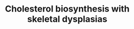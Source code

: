 ---
annotations:
- id: PW:0000454
  parent: classic metabolic pathway
  type: Pathway Ontology
  value: cholesterol biosynthetic pathway
- id: PW:0000013
  parent: disease pathway
  type: Pathway Ontology
  value: disease pathway
- id: DOID:630
  parent: genetic disease
  type: Disease Ontology
  value: genetic disease
authors:
- Rlee
- Egonw
- Khanspers
- DeSl
- Fehrhart
- Eweitz
communities:
- RareDiseases
- SkeletalDysplasia
description: 'Issue: Unable to find 4,4,14-alpha-trimethylcholesta-8(9)-en-3beta-ol
  from metabolite databases.  Taken from Radiographic features of the skeleton in
  disorders of post-squalene cholesterol biosynthesis by Rossi M, Hall CM, Bouvier
  R, Collardeau-Frachon S, Le Breton F, Bucourt M, Cordier MP, Vianey-Saban C, Parenti
  G, Andria G, Le Merrer M, Edery P, Offiah AC [https://www.ncbi.nlm.nih.gov/pubmed/25646736].  Linked
  with a dotted arrow to the GeneProduct nodes are diseases caused by mutation in
  the respective gene.'
last-edited: 2021-05-22
organisms:
- Homo sapiens
redirect_from:
- /index.php/Pathway:WP4804
- /instance/WP4804
revision: null
schema-jsonld:
- '@context': https://schema.org/
  '@id': https://wikipathways.github.io/pathways/WP4804.html
  '@type': Dataset
  creator:
    '@type': Organization
    name: WikiPathways
  description: 'Issue: Unable to find 4,4,14-alpha-trimethylcholesta-8(9)-en-3beta-ol
    from metabolite databases.  Taken from Radiographic features of the skeleton in
    disorders of post-squalene cholesterol biosynthesis by Rossi M, Hall CM, Bouvier
    R, Collardeau-Frachon S, Le Breton F, Bucourt M, Cordier MP, Vianey-Saban C, Parenti
    G, Andria G, Le Merrer M, Edery P, Offiah AC [https://www.ncbi.nlm.nih.gov/pubmed/25646736].  Linked
    with a dotted arrow to the GeneProduct nodes are diseases caused by mutation in
    the respective gene.'
  keywords:
  - (3beta,5alpha)-cholesta-7,24-dien-3-ol
  - (5alpha)-cholest-8-en-3beta-ol
  - 14-Demethyllanosterol
  - 4,4-Dimethylcholesta-8(9),14-dien-3beta-ol
  - 4,4-dimethyl-5alpha-cholest-8-en-3beta-ol
  - 4,4-dimethyl-5alpha-cholesta-8,14,24-trien-3beta-ol
  - 7-Dehydrocholesterol
  - 7-Dehydrodesmosterol
  - 8-Dehydrocholesterol
  - CYP51A1
  - Cholesterol
  - DHCR24
  - DHCR7
  - Desmosterol
  - EBP
  - LBR
  - Lanosterol
  - Lathosterol
  - Metabolite
  - NSDHL
  - SC5D
  - Zymosterol
  - vitamin Ds
  license: CC0
  name: Cholesterol biosynthesis with skeletal dysplasias
seo: CreativeWork
title: Cholesterol biosynthesis with skeletal dysplasias
wpid: WP4804
---